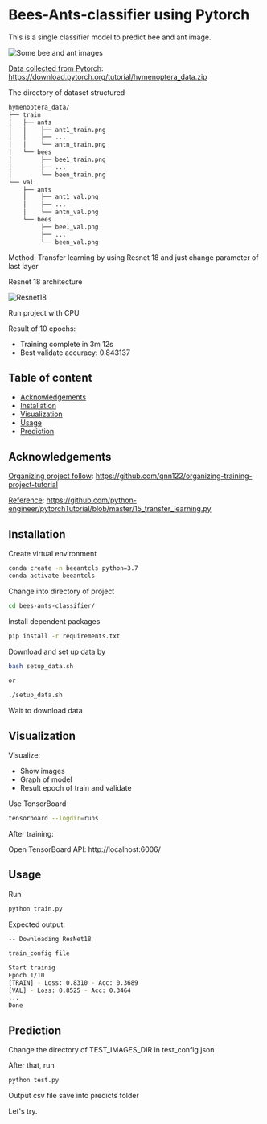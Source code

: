 ﻿# Bees-Ants-classifier using Pytorch
This is a single classifier model to predict bee and ant image.

![Some bee and ant images](https://github.com/vnk8071/bees-ants-classifier-pytorch/blob/master/images/bees_ants.PNG)

<ins>Data collected from Pytorch</ins>: https://download.pytorch.org/tutorial/hymenoptera_data.zip

The directory of dataset structured

```bash
hymenoptera_data/
├── train
│   ├── ants
│   │    ├── ant1_train.png
│   │    ├── ...
│   │    └── antn_train.png
│   └── bees
│        ├── bee1_train.png
│        ├── ...
│        └── been_train.png
└── val
    ├── ants
    │    ├── ant1_val.png   
    │    ├── ... 
    │    └── antn_val.png   
    └── bees
         ├── bee1_val.png     
         ├── ...       
         └── been_val.png
```

Method: Transfer learning by using Resnet 18 and just change parameter of last layer

Resnet 18 architecture

![Resnet18](https://github.com/vnk8071/bees-ants-classifier-pytorch/blob/master/images/resnet18.png)

Run project with CPU

Result of 10 epochs:
- Training complete in 3m 12s
- Best validate accuracy: 0.843137

## Table of content
* [Acknowledgements](#Acknowledgements)
* [Installation](#Installation)
* [Visualization](#Visualizaztion)
* [Usage](#Usage)
* [Prediction](#Prediction)

## Acknowledgements
<ins>Organizing project follow</ins>: https://github.com/qnn122/organizing-training-project-tutorial

<ins>Reference</ins>: https://github.com/python-engineer/pytorchTutorial/blob/master/15_transfer_learning.py

## Installation
Create virtual environment
```bash
conda create -n beeantcls python=3.7
conda activate beeantcls
```
Change into directory of project
```bash
cd bees-ants-classifier/
```
Install dependent packages
```bash
pip install -r requirements.txt
```

Download and set up data by
```bash
bash setup_data.sh

or

./setup_data.sh
```

Wait to download data

## Visualization
Visualize:
- Show images
- Graph of model 
- Result epoch of train and validate  

Use TensorBoard 
```bash
tensorboard --logdir=runs
```

After training:

Open TensorBoard API: http://localhost:6006/

## Usage
Run
```bash
python train.py
```

Expected output:
```bash
-- Downloading ResNet18

train_config file

Start trainig
Epoch 1/10
[TRAIN] - Loss: 0.8310 - Acc: 0.3689
[VAL] - Loss: 0.8525 - Acc: 0.3464
...
Done
```

## Prediction
Change the directory of TEST_IMAGES_DIR in test_config.json

After that, run
```bash
python test.py
```

Output csv file save into predicts folder

Let's try.

